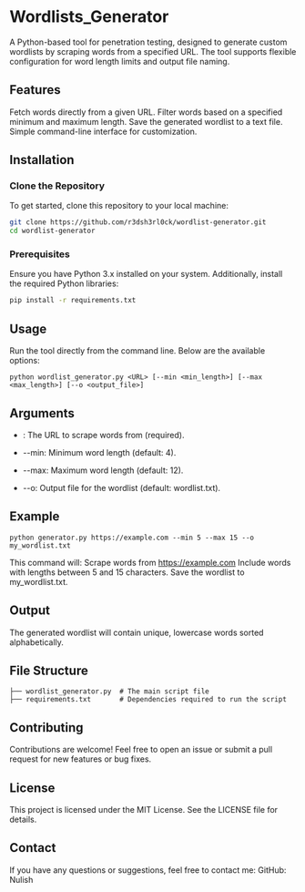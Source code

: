 # Wordlists_Generator
A Python-based tool for penetration testing, designed to generate custom wordlists by scraping words from a specified URL. The tool supports flexible configuration for word length limits and output file naming.

## Features
Fetch words directly from a given URL.
Filter words based on a specified minimum and maximum length.
Save the generated wordlist to a text file.
Simple command-line interface for customization.

## Installation
### Clone the Repository

To get started, clone this repository to your local machine:

```bash
git clone https://github.com/r3dsh3rl0ck/wordlist-generator.git
cd wordlist-generator
```
### Prerequisites
Ensure you have Python 3.x installed on your system. Additionally, install the required Python libraries:

```bash
pip install -r requirements.txt
```

## Usage
Run the tool directly from the command line. Below are the available options:

```
python wordlist_generator.py <URL> [--min <min_length>] [--max <max_length>] [--o <output_file>]
```

## Arguments
- <URL>: The URL to scrape words from (required).
* --min: Minimum word length (default: 4).
+ --max: Maximum word length (default: 12).
* --o: Output file for the wordlist (default: wordlist.txt).

## Example

```
python generator.py https://example.com --min 5 --max 15 --o my_wordlist.txt
```

This command will:
Scrape words from https://example.com
Include words with lengths between 5 and 15 characters.
Save the wordlist to my_wordlist.txt.

## Output
The generated wordlist will contain unique, lowercase words sorted alphabetically.

## File Structure
```.
├── wordlist_generator.py  # The main script file
├── requirements.txt       # Dependencies required to run the script
```

## Contributing
Contributions are welcome! Feel free to open an issue or submit a pull request for new features or bug fixes.

## License

This project is licensed under the MIT License. See the LICENSE file for details.

## Contact
If you have any questions or suggestions, feel free to contact me:
GitHub: Nulish
